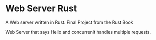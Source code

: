 # Web Server Rust
A Web server written in Rust. Final Project from the Rust Book

Web Server that says Hello and concurrenlt handles multiple requests. 
